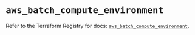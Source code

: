 # `aws_batch_compute_environment`

Refer to the Terraform Registry for docs: [`aws_batch_compute_environment`](https://registry.terraform.io/providers/hashicorp/aws/5.44.0/docs/resources/batch_compute_environment).
